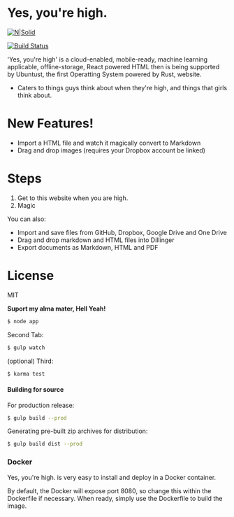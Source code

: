 # Yes, you're high.
[![N|Solid](https://cldup.com/dTxpPi9lDf.thumb.png)](https://nodesource.com/products/nsolid)

[![Build Status](https://travis-ci.org/joemccann/dillinger.svg?branch=master)](https://travis-ci.org/joemccann/dillinger)

'Yes, you're high' is a cloud-enabled, mobile-ready, machine learning applicable, offline-storage, React powered HTML then is being supported by Ubuntust, the first Operatting System powered by Rust, website.

  - Caters to things guys think about when they're high, and things that girls think about.

# New Features!

  - Import a HTML file and watch it magically convert to Markdown
  - Drag and drop images (requires your Dropbox account be linked)

# Steps
1. Get to this website when you are high.
2. Magic

You can also:
  - Import and save files from GitHub, Dropbox, Google Drive and One Drive
  - Drag and drop markdown and HTML files into Dillinger
  - Export documents as Markdown, HTML and PDF

# License
MIT

**Suport my alma mater, Hell Yeah!**

```sh
$ node app
```

Second Tab:
```sh
$ gulp watch
```

(optional) Third:
```sh
$ karma test
```
#### Building for source
For production release:
```sh
$ gulp build --prod
```
Generating pre-built zip archives for distribution:
```sh
$ gulp build dist --prod
```
### Docker
Yes, you're high. is very easy to install and deploy in a Docker container.

By default, the Docker will expose port 8080, so change this within the Dockerfile if necessary. When ready, simply use the Dockerfile to build the image.

